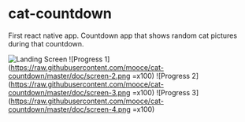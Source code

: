 # cat-countdown

First react native app. Countdown app that shows random cat pictures during that countdown.

![Landing Screen](https://raw.githubusercontent.com/mooce/cat-countdown/master/doc/screen-1.png)
![Progress 1](https://raw.githubusercontent.com/mooce/cat-countdown/master/doc/screen-2.png =x100)
![Progress 2](https://raw.githubusercontent.com/mooce/cat-countdown/master/doc/screen-3.png =x100)
![Progress 3](https://raw.githubusercontent.com/mooce/cat-countdown/master/doc/screen-4.png =x100)
